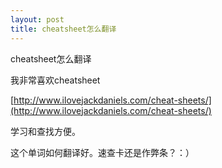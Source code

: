 ```yaml
---
layout: post
title: cheatsheet怎么翻译
---
```


cheatsheet怎么翻译

我非常喜欢cheatsheet 

[http://www.ilovejackdaniels.com/cheat-sheets/](http://www.ilovejackdaniels.com/cheat-sheets/) 

学习和查找方便。

这个单词如何翻译好。速查卡还是作弊条？：）
